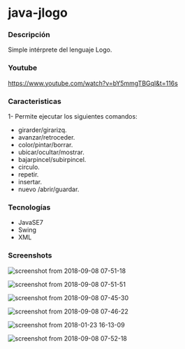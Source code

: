 # java-jlogo

### Descripción
Simple intérprete del lenguaje Logo.

### Youtube
https://www.youtube.com/watch?v=bY5mmgTBGqI&t=116s

### Caracteristicas
1- Permite ejecutar los siguientes comandos: 
  * girarder/girarizq.
  * avanzar/retroceder.
  * color/pintar/borrar.
  * ubicar/ocultar/mostrar.
  * bajarpincel/subirpincel.
  * circulo.
  * repetir.
  * insertar.
  * nuevo /abrir/guardar.
   
### Tecnologías
   * JavaSE7
   * Swing
   * XML

### Screenshots

![screenshot from 2018-09-08 07-51-18](https://user-images.githubusercontent.com/34853850/45253372-6e9d1c80-b33c-11e8-9dff-487f7f357fab.png)

![screenshot from 2018-09-08 07-51-51](https://user-images.githubusercontent.com/34853850/45253375-72c93a00-b33c-11e8-836e-736a2713507c.png)

![screenshot from 2018-09-08 07-45-30](https://user-images.githubusercontent.com/34853850/45253307-7e683100-b33b-11e8-9913-a0b1043c7424.png)

![screenshot from 2018-09-08 07-46-22](https://user-images.githubusercontent.com/34853850/45253309-84f6a880-b33b-11e8-9e53-e5c9ec393456.png)

![screenshot from 2018-01-23 16-13-09](https://user-images.githubusercontent.com/34853850/35295713-9840af08-0058-11e8-91f9-2b3f674d997b.png)

![screenshot from 2018-09-08 07-52-18](https://user-images.githubusercontent.com/34853850/45253376-765cc100-b33c-11e8-9ff8-e53218279f31.png)

